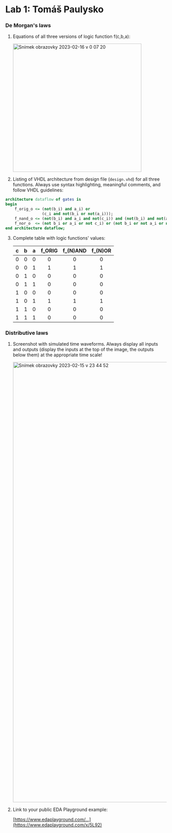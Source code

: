 # Lab 1: Tomáš Paulysko

### De Morgan's laws

1. Equations of all three versions of logic function f(c,b,a):

   <img width="401" alt="Snímek obrazovky 2023-02-16 v 0 07 20" src="https://user-images.githubusercontent.com/102173814/219210740-b8fd8681-7c07-464b-981b-1c3b34917aa9.png">


2. Listing of VHDL architecture from design file (`design.vhd`) for all three functions. Always use syntax highlighting, meaningful comments, and follow VHDL guidelines:

```vhdl
architecture dataflow of gates is
begin
    f_orig_o <= (not(b_i) and a_i) or
                (c_i and not(b_i or not(a_i)));
    f_nand_o <= (not(b_i) and a_i and not(c_i)) and (not(b_i) and not(a_i) and not(c_i)) and (b_i and not(a_i));
    f_nor_o  <= (not b_i or a_i or not c_i) or (not b_i or not a_i or not c_i) or (b_i or not a_i);
end architecture dataflow;
```

3. Complete table with logic functions' values:

   | **c** | **b** |**a** | **f_ORIG** | **f_(N)AND** | **f_(N)OR** |
   | :-: | :-: | :-: | :-: | :-: | :-: |
   | 0 | 0 | 0 | 0 | 0 | 0 |
   | 0 | 0 | 1 | 1 | 1 | 1 |
   | 0 | 1 | 0 | 0 | 0 | 0 |
   | 0 | 1 | 1 | 0 | 0 | 0 |
   | 1 | 0 | 0 | 0 | 0 | 0 |
   | 1 | 0 | 1 | 1 | 1 | 1 |
   | 1 | 1 | 0 | 0 | 0 | 0 |
   | 1 | 1 | 1 | 0 | 0 | 0 |

### Distributive laws

1. Screenshot with simulated time waveforms. Always display all inputs and outputs (display the inputs at the top of the image, the outputs below them) at the appropriate time scale!

   <img width="1376" alt="Snímek obrazovky 2023-02-15 v 23 44 52" src="https://user-images.githubusercontent.com/102173814/219206943-9a6e7fa1-56f2-4731-8bb2-d7c154680856.png">


2. Link to your public EDA Playground example:

   [https://www.edaplayground.com/...](https://www.edaplayground.com/x/5L92)
